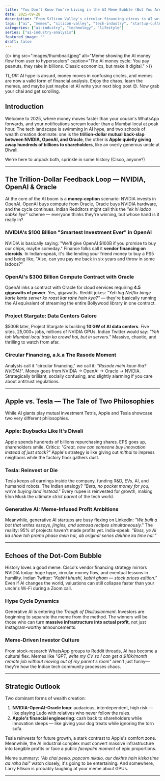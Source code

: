 ```yaml
---
title: "You Don't Know You're Living in the AI Meme Bubble (But You Are)"
date: 2025-09-28
description: "From Silicon Valley's circular financing circus to AI writing your thesis AND cooking biryani - a witty dive into how memes, money, and masala collide in the most absurd tech era yet."
tags: ["ai", "memes", "silicon-valley", "tech-industry", "startup-culture", "artificial-intelligence", "nvidia", "tesla", "apple", "social-media"]
categories: ["ai-industry", "technology", "lifestyle"]
series: ["ai-industry-analysis"]
featured_image: ""
draft: false
---
```

{{< img src="images/thumbnail.jpeg" alt="Meme showing the AI money flow from user to hyperscalers" caption="The AI money cycle: You pay peanuts, they rake in billions. Classic economics, but make it digital." >}}

*TL;DR:* AI hype is absurd, money moves in confusing circles, and memes are now a valid form of financial analysis. Enjoy the chaos, learn the memes, and maybe just maybe let AI write your next blog post 😉. Now grab your chai and get scrolling.

## Introduction

Welcome to 2025, where money moves faster than your cousin's WhatsApp forwards, and your notifications scream louder than a Mumbai local at peak hour. The tech landscape is swimming in AI hype, and two schools of wealth creation dominate: one is the **trillion-dollar mutual back-slap between NVIDIA, OpenAI, and Oracle**, the other is **Apple quietly giving away hundreds of billions to shareholders**, like an overly generous uncle at Diwali.

We're here to unpack both, sprinkle in some history (Cisco, anyone?)

---

## The Trillion-Dollar Feedback Loop — NVIDIA, OpenAI & Oracle

At the core of the AI boom is a **money-ception** scenario: NVIDIA invests in OpenAI, OpenAI buys compute from Oracle, Oracle buys NVIDIA hardware, and the cycle continues. Indian Redditors might call this the *"ek hi ladoo sabke liye"* scheme — everyone thinks they're winning, but whose hand is it really in?

### NVIDIA's $100 Billion "Smartest Investment Ever" in OpenAI

NVIDIA is basically saying: "We'll give OpenAI $100B if you promise to buy our chips, maybe someday." Finance folks call it **vendor financing on steroids**. In Indian-speak, it's like lending your friend money to buy a PS5 and being like, "Also, can you pay me back in six years and throw in some ladoos?"

### OpenAI's $300 Billion Compute Contract with Oracle

OpenAI inks a contract with Oracle for cloud services requiring **4.5 gigawatts of power**. Yes, gigawatts. Reddit jokes: *"Yeh log Netflix binge karte karte server ko roast kar rahe hain kya?"* — they're basically running the AI equivalent of streaming the entire Bollywood library in one contract.

### Project Stargate: Data Centers Galore

$500B later, Project Stargate is building **10 GW of AI data centers**. Five sites, 25,000+ jobs, millions of NVIDIA GPUs. Indian Twitter would say: *"Yeh toh Mumbai local train ka crowd hai, but in servers."* Massive, chaotic, and thrilling to watch from afar.

### Circular Financing, a.k.a The Rasode Moment

Analysts call it "circular financing," we call it: *"Rasode mein kaun tha? NVIDIA!"*. Money goes from NVIDIA → OpenAI → Oracle → NVIDIA. Strategically brilliant, socially confusing, and slightly alarming if you care about antitrust regulations.

---

## Apple vs. Tesla — The Tale of Two Philosophies

While AI giants play mutual investment Tetris, Apple and Tesla showcase two very different philosophies.

### Apple: Buybacks Like It's Diwali

Apple spends hundreds of billions repurchasing shares. EPS goes up, shareholders smile. Critics: *"Great, now can someone buy innovation instead of just stock?"* Apple's strategy is like giving out *mithai* to impress neighbors while the factory floor gathers dust.

### Tesla: Reinvest or Die

Tesla keeps all earnings inside the company, funding R&D, EVs, AI, and humanoid robots. The Indian analogy? *"Beta, no pocket money for you, we're buying land instead."* Every rupee is reinvested for growth, making Elon Musk the ultimate *strict parent* of the tech world.

### Generative AI: Meme-Infused Profit Ambitions

Meanwhile, generative AI startups are busy flexing on LinkedIn: *"We built a bot that writes essays, jingles, and samosa recipes simultaneously."* The reality: 95% of projects haven't made profits yet. India-speak: *"Boss, ye AI ka show toh promo phase mein hai, ab original series dekhne ka time hai."*

---

## Echoes of the Dot-Com Bubble

History loves a good meme. Cisco's vendor financing strategy mirrors NVIDIA today: huge hype, circular money flow, and eventual lessons in humility. Indian Twitter: *"Kabhi khushi, kabhi gham — stock prices edition."* Even if AI changes the world, valuations can still collapse faster than your uncle's Wi-Fi during a Zoom call.

### Hype Cycle Dynamics

Generative AI is entering the *Trough of Disillusionment*. Investors are beginning to separate the meme from the method. The winners will be those who can turn **massive infrastructure into actual profit**, not just Instagram-worthy announcements.

### Meme-Driven Investor Culture

From stock-research WhatsApp groups to Reddit threads, AI has become a cultural flex. Memes like *"GPT, write my CV so I can get a $10k/month remote job without moving out of my parent's room"* aren't just funny—they're how the Indian tech community processes chaos.

---

## Strategic Outlook

Two dominant forms of wealth creation:

1. **NVIDIA-OpenAI-Oracle loop**: audacious, interdependent, high risk — like playing Ludo with relatives who never follow the rules.
2. **Apple's financial engineering**: cash back to shareholders while innovation sleeps — like giving your dog treats while ignoring the torn sofa.

Tesla reinvests for future growth, a stark contrast to Apple's comfort zone. Meanwhile, the AI industrial complex must convert massive infrastructure into tangible profits or face a public *facepalm moment* of epic proportions.

Meme summary: *"Ab chai peelo, popcorn nikalo, aur dekhte hain kiska time aa raha hai"* watch closely, it's going to be entertaining. And somewhere, Larry Ellison is probably laughing at your meme about GPUs.

---

